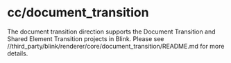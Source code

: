 # cc/document\_transition

The document transition direction supports the Document Transition and Shared
Element Transition projects in Blink. Please see
//third\_party/blink/renderer/core/document\_transition/README.md for more details.
